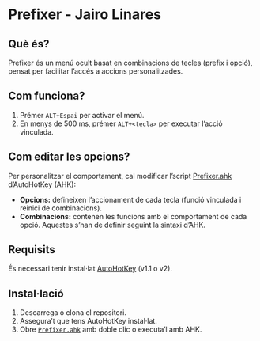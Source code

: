 # Prefixer - Jairo Linares

## Què és?
Prefixer és un menú ocult basat en combinacions de tecles (prefix i opció), pensat per facilitar l’accés a accions personalitzades.

## Com funciona?
1. Prémer `ALT+Espai` per activar el menú.  
2. En menys de 500 ms, prémer `ALT+<tecla>` per executar l’acció vinculada.  

## Com editar les opcions?
Per personalitzar el comportament, cal modificar l’script [Prefixer.ahk](Prefixer.ahk) d’AutoHotKey (AHK):

- **Opcions:** defineixen l’accionament de cada tecla (funció vinculada i reinici de combinacions).  
- **Combinacions:** contenen les funcions amb el comportament de cada opció. Aquestes s’han de definir seguint la sintaxi d’AHK.  

## Requisits
És necessari tenir instal·lat [AutoHotKey](https://www.autohotkey.com/) (v1.1 o v2).

## Instal·lació
1. Descarrega o clona el repositori.  
2. Assegura’t que tens AutoHotKey instal·lat.  
3. Obre [`Prefixer.ahk`](Prefixer.ahk) amb doble clic o executa’l amb AHK.  